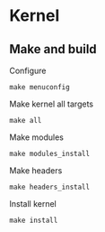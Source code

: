 # Kernel
## Make and build
Configure
```
make menuconfig
```

Make kernel all targets
```
make all
```

Make modules
```
make modules_install
```

Make headers
```
make headers_install
```

Install kernel
```
make install
```
